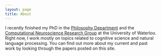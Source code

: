```yaml
---
layout: page
title: About
---
```


I recently finished my PhD in the [Philosophy Department](http://www.uwaterloo.ca/philosophy/) and the [Computational Neuroscience Research Group](http://compneuro.uwaterloo.ca) at the University of Waterloo. Right now, I work mostly on topics related to cognitive science and natural language processing. You can find out more about my current and past work by looking through the papers posted on this site.


